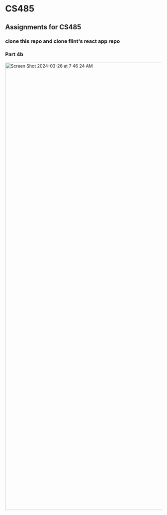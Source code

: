 # CS485

## Assignments for CS485

### clone this repo and clone flint's react app repo

### Part 4b

<img width="1440" alt="Screen Shot 2024-03-26 at 7 46 24 AM" src="https://github.com/alqada119/CS485/assets/123011472/8248cb98-139f-475d-9696-9b512446233f">

